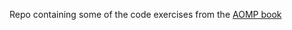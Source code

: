 Repo containing some of the code exercises from the [AOMP book](https://doi.org/10.1016/B978-0-12-415950-1.00011-2)